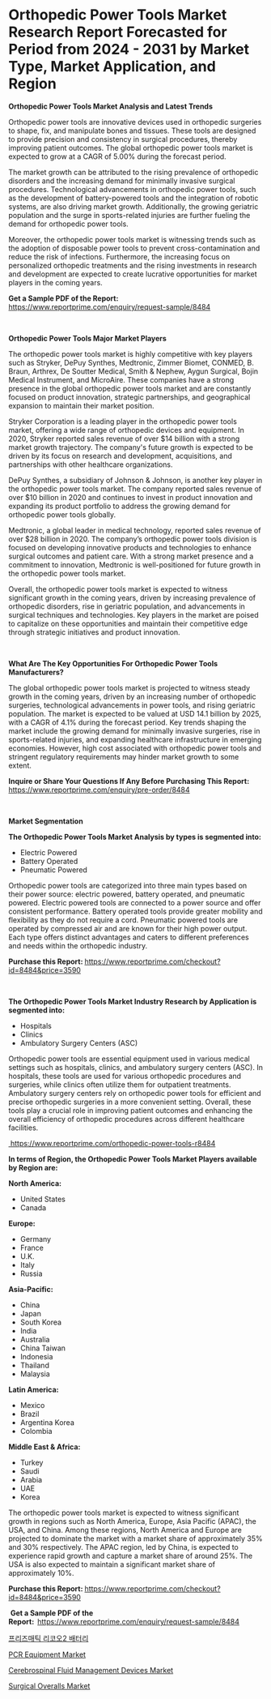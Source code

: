 <p><h1>Orthopedic Power Tools Market Research Report Forecasted for Period from 2024 -  2031 by Market Type, Market Application, and Region</h1></p><p><strong>Orthopedic Power Tools Market Analysis and Latest Trends</strong></p>
<p><p>Orthopedic power tools are innovative devices used in orthopedic surgeries to shape, fix, and manipulate bones and tissues. These tools are designed to provide precision and consistency in surgical procedures, thereby improving patient outcomes. The global orthopedic power tools market is expected to grow at a CAGR of 5.00% during the forecast period.</p><p>The market growth can be attributed to the rising prevalence of orthopedic disorders and the increasing demand for minimally invasive surgical procedures. Technological advancements in orthopedic power tools, such as the development of battery-powered tools and the integration of robotic systems, are also driving market growth. Additionally, the growing geriatric population and the surge in sports-related injuries are further fueling the demand for orthopedic power tools.</p><p>Moreover, the orthopedic power tools market is witnessing trends such as the adoption of disposable power tools to prevent cross-contamination and reduce the risk of infections. Furthermore, the increasing focus on personalized orthopedic treatments and the rising investments in research and development are expected to create lucrative opportunities for market players in the coming years.</p></p>
<p><strong>Get a Sample PDF of the Report:&nbsp;</strong> <a href="https://www.reportprime.com/enquiry/request-sample/8484">https://www.reportprime.com/enquiry/request-sample/8484</a></p>
<p>&nbsp;</p>
<p><strong>Orthopedic Power Tools Major Market Players</strong></p>
<p><p>The orthopedic power tools market is highly competitive with key players such as Stryker, DePuy Synthes, Medtronic, Zimmer Biomet, CONMED, B. Braun, Arthrex, De Soutter Medical, Smith & Nephew, Aygun Surgical, Bojin Medical Instrument, and MicroAire. These companies have a strong presence in the global orthopedic power tools market and are constantly focused on product innovation, strategic partnerships, and geographical expansion to maintain their market position.</p><p>Stryker Corporation is a leading player in the orthopedic power tools market, offering a wide range of orthopedic devices and equipment. In 2020, Stryker reported sales revenue of over $14 billion with a strong market growth trajectory. The company's future growth is expected to be driven by its focus on research and development, acquisitions, and partnerships with other healthcare organizations.</p><p>DePuy Synthes, a subsidiary of Johnson & Johnson, is another key player in the orthopedic power tools market. The company reported sales revenue of over $10 billion in 2020 and continues to invest in product innovation and expanding its product portfolio to address the growing demand for orthopedic power tools globally.</p><p>Medtronic, a global leader in medical technology, reported sales revenue of over $28 billion in 2020. The company’s orthopedic power tools division is focused on developing innovative products and technologies to enhance surgical outcomes and patient care. With a strong market presence and a commitment to innovation, Medtronic is well-positioned for future growth in the orthopedic power tools market.</p><p>Overall, the orthopedic power tools market is expected to witness significant growth in the coming years, driven by increasing prevalence of orthopedic disorders, rise in geriatric population, and advancements in surgical techniques and technologies. Key players in the market are poised to capitalize on these opportunities and maintain their competitive edge through strategic initiatives and product innovation.</p></p>
<p>&nbsp;</p>
<p><strong>What Are The Key Opportunities For Orthopedic Power Tools Manufacturers?</strong></p>
<p><p>The global orthopedic power tools market is projected to witness steady growth in the coming years, driven by an increasing number of orthopedic surgeries, technological advancements in power tools, and rising geriatric population. The market is expected to be valued at USD 14.1 billion by 2025, with a CAGR of 4.1% during the forecast period. Key trends shaping the market include the growing demand for minimally invasive surgeries, rise in sports-related injuries, and expanding healthcare infrastructure in emerging economies. However, high cost associated with orthopedic power tools and stringent regulatory requirements may hinder market growth to some extent.</p></p>
<p><strong>Inquire or Share Your Questions If Any Before Purchasing This Report:</strong> <a href="https://www.reportprime.com/enquiry/pre-order/8484">https://www.reportprime.com/enquiry/pre-order/8484</a></p>
<p>&nbsp;</p>
<p><strong>Market Segmentation</strong></p>
<p><strong>The Orthopedic Power Tools Market Analysis by types is segmented into:</strong></p>
<p><ul><li>Electric Powered</li><li>Battery Operated</li><li>Pneumatic Powered</li></ul></p>
<p><p>Orthopedic power tools are categorized into three main types based on their power source: electric powered, battery operated, and pneumatic powered. Electric powered tools are connected to a power source and offer consistent performance. Battery operated tools provide greater mobility and flexibility as they do not require a cord. Pneumatic powered tools are operated by compressed air and are known for their high power output. Each type offers distinct advantages and caters to different preferences and needs within the orthopedic industry.</p></p>
<p><strong>Purchase this Report:&nbsp;</strong><a href="https://www.reportprime.com/checkout?id=8484&price=3590">https://www.reportprime.com/checkout?id=8484&price=3590</a></p>
<p>&nbsp;</p>
<p><strong>The Orthopedic Power Tools Market Industry Research by Application is segmented into:</strong></p>
<p><ul><li>Hospitals</li><li>Clinics</li><li>Ambulatory Surgery Centers (ASC)</li></ul></p>
<p><p>Orthopedic power tools are essential equipment used in various medical settings such as hospitals, clinics, and ambulatory surgery centers (ASC). In hospitals, these tools are used for various orthopedic procedures and surgeries, while clinics often utilize them for outpatient treatments. Ambulatory surgery centers rely on orthopedic power tools for efficient and precise orthopedic surgeries in a more convenient setting. Overall, these tools play a crucial role in improving patient outcomes and enhancing the overall efficiency of orthopedic procedures across different healthcare facilities.</p></p>
<p><a href="https://www.reportprime.com/orthopedic-power-tools-r8484">&nbsp;https://www.reportprime.com/orthopedic-power-tools-r8484</a></p>
<p><strong>In terms of Region, the Orthopedic Power Tools Market Players available by Region are:</strong></p>
<p>
    <p> <strong> North America: </strong>
        <ul>
            <li>United States</li>
            <li>Canada</li>
        </ul>
        </p> 
    <p> <strong> Europe: </strong>
        <ul>
            <li>Germany</li>
            <li>France</li>
            <li>U.K.</li>
            <li>Italy</li>
            <li>Russia</li>
        </ul>
        </p> 
    <p> <strong> Asia-Pacific: </strong>
        <ul>
            <li>China</li>
            <li>Japan</li>
            <li>South Korea</li>
            <li>India</li>
            <li>Australia</li>
            <li>China Taiwan</li>
            <li>Indonesia</li>
            <li>Thailand</li>
            <li>Malaysia</li>
        </ul>
        </p> 
    <p> <strong> Latin America: </strong>
        <ul>
            <li>Mexico</li>
            <li>Brazil</li>
            <li>Argentina Korea</li>
            <li>Colombia</li>
        </ul>
        </p> 
    <p> <strong> Middle East & Africa: </strong>
        <ul>
            <li>Turkey</li>
            <li>Saudi</li>
            <li>Arabia</li>
            <li>UAE</li>
            <li>Korea</li>
        </ul>
    </p>
    </p>
<p><p>The orthopedic power tools market is expected to witness significant growth in regions such as North America, Europe, Asia Pacific (APAC), the USA, and China. Among these regions, North America and Europe are projected to dominate the market with a market share of approximately 35% and 30% respectively. The APAC region, led by China, is expected to experience rapid growth and capture a market share of around 25%. The USA is also expected to maintain a significant market share of approximately 10%.</p></p>
<p><strong>Purchase this Report: </strong><a href="https://www.reportprime.com/checkout?id=8484&price=3590">https://www.reportprime.com/checkout?id=8484&price=3590</a></p>
<p>&nbsp;<strong>Get a Sample PDF of the Report:&nbsp;&nbsp;</strong><a href="https://www.reportprime.com/enquiry/request-sample/8484">https://www.reportprime.com/enquiry/request-sample/8484</a></p>
<p><strong></strong></p>
<p><p><a href="https://github.com/mduzzalmduzzal601/Market-Research-Report-List-2/blob/main/4801489105511.md">프리즈매틱 리코오2 배터리</a></p><p><a href="https://github.com/ZackaryHalvorson2023/Market-Research-Report-List-2/blob/main/pcr-equipment-market.md">PCR Equipment Market</a></p><p><a href="https://github.com/Glendatilghmankmgz0rbhwpy/Market-Research-Report-List-4/blob/main/cerebrospinal-fluid-management-devices-market.md">Cerebrospinal Fluid Management Devices Market</a></p><p><a href="https://github.com/DeonteStanton2023/Market-Research-Report-List-2/blob/main/surgical-overalls-market.md">Surgical Overalls Market</a></p></p>